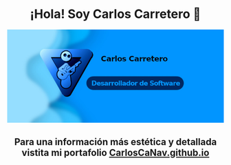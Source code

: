 <div align="center">
  <h1>¡Hola! Soy Carlos Carretero 👋 </h1>
<img src="fondo.jpg">
    <h2> Para una información más estética y detallada <br> vistita mi portafolio <a href="https://carloscanav.github.io/">CarlosCaNav.github.io</a> <br> </h2>
</div>
<!--
**CarlosCaNav/CarlosCaNav** is a ✨ _special_ ✨ repository because its `README.md` (this file) appears on your GitHub profile.

Here are some ideas to get you started:

- 🔭 I’m currently working on ...
- 🌱 I’m currently learning ...
- 👯 I’m looking to collaborate on ...
- 🤔 I’m looking for help with ...
- 💬 Ask me about ...
- 📫 How to reach me: ...
- 😄 Pronouns: ...
- ⚡ Fun fact: ...
-->
